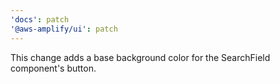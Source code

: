 ```yaml
---
'docs': patch
'@aws-amplify/ui': patch
---
```


This change adds a base background color for the SearchField component's button.

